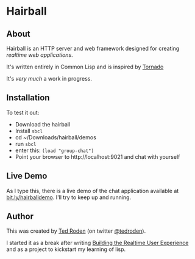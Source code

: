 Hairball
========

## About

Hairball is an HTTP server and web framework designed for creating _realtime web applications_.

It's written entirely in Common Lisp and is inspired by [Tornado](http://tornadoweb.org)

It's _very much_ a work in progress.

## Installation

To test it out:

 - Download the hairball
 - Install `sbcl`
 - cd ~/Downloads/hairball/demos
 - run `sbcl`
 - enter this: `(load "group-chat")`
 - Point your browser to http://localhost:9021 and chat with yourself

## Live Demo

As I type this, there is a live demo of the chat application available at [bit.ly/hairballdemo](http://bit.ly/hairballdemo). I'll try to keep up and running.
 
## Author

This was created by [Ted Roden](http://tedroden.com) (on twitter [@tedroden](http://twitter.com/tedroden)).

I started it as a break after writing [Building the Realtime User Experience](http://bit.ly/realtimebook) and as a project to kickstart my learning of lisp.

